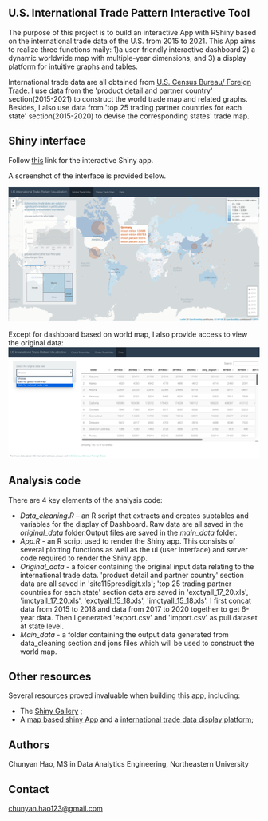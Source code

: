## U.S. International Trade Pattern Interactive Tool

The purpose of this project is to build an interactive App with RShiny based on the international trade data of the U.S. from 2015 to 2021.
This App aims to realize three functions maily:  1)a user‐friendly interactive dashboard 2) a dynamic worldwide map with multiple-year dimensions, and 3) a display platform for intuitive graphs and tables.

International trade data are all obtained from [U.S. Census Bureau/ Foreign Trade](https://www.census.gov/foreign-trade/data/index.html). I use data from the 'product detail and partner country' section(2015-2021) to construct the world trade map and related graphs. Besides, I also use data from 'top 25 trading partner countries for each state' section(2015-2020) to devise the corresponding states' trade map.   

## Shiny interface

Follow [this](https://us-international-trade-pattern-interactive-tool-chunyan-hao.shinyapps.io/RShiny/) link for the interactive Shiny app. 

A screenshot of the interface is provided below.

<img src="./global_trade_map.png" alt="Shiny app interface" style="width: 600px;"/>

Except for dashboard based on world map, I also provide access to view the original data:
<img src="./Data_table.png" alt="Data_table" style="width: 600px;"/>

## Analysis code

There are 4 key elements of the analysis code:
- *Data_cleaning.R* – an R script that extracts and creates subtables and variables for the display of Dashboard. Raw data are all saved in the *original_data* folder.Output files are saved in the *main_data* folder.
- *App.R* - an R script used to render the Shiny app. This consists of several plotting functions as well as the ui (user interface) and server code required to render the Shiny app. 
- *Original_data* - a folder containing the original input data relating to the international trade data. 'product detail and partner country' section data are all saved in 'sitc115presdigit.xls'; 'top 25 trading partner countries for each state' section data are saved in 'exctyall_17_20.xls', 'imctyall_17_20.xls', 'exctyall_15_18.xls', 'imctyall_15_18.xls'. I first concat data from 2015 to 2018 and data from 2017 to 2020 together to get 6-year data. Then I generated 'export.csv' and 'import.csv' as pull dataset at state level.
- *Main_data* - a folder containing the  output data generated from data_cleaning section and jons files which will be used to construct the world map.

## Other resources

Several resources proved invaluable when building this app, including:
- The [Shiny Gallery](https://shiny.rstudio.com/gallery/) ;
- A [map based shiny App](https://shiny.rstudio.com/gallery/covid19-tracker.html) and a [international trade data display platform](https://shiny.rstudio.com/gallery/nz-trade-dash.html);

## Authors
Chunyan Hao, MS in Data Analytics Engineering, Northeastern University
## Contact
chunyan.hao123@gmail.com
